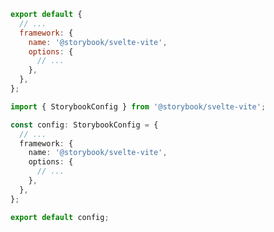 <!-- TODO: Vet this example for CSF Factory compatibility -->

```js filename=".storybook/main.js" renderer="svelte" language="js"
export default {
  // ...
  framework: {
    name: '@storybook/svelte-vite',
    options: {
      // ...
    },
  },
};
```

```ts filename=".storybook/main.ts" renderer="svelte" language="ts"
import { StorybookConfig } from '@storybook/svelte-vite';

const config: StorybookConfig = {
  // ...
  framework: {
    name: '@storybook/svelte-vite',
    options: {
      // ...
    },
  },
};

export default config;
```
